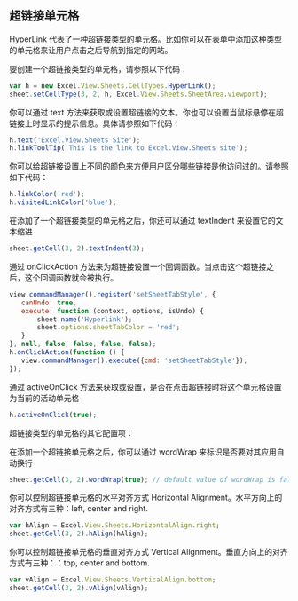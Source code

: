 ## 超链接单元格
HyperLink 代表了一种超链接类型的单元格。比如你可以在表单中添加这种类型的单元格来让用户点击之后导航到指定的网站。

要创建一个超链接类型的单元格，请参照以下代码：
```JavaScript
var h = new Excel.View.Sheets.CellTypes.HyperLink();
sheet.setCellType(3, 2, h, Excel.View.Sheets.SheetArea.viewport);
```

你可以通过 text 方法来获取或设置超链接的文本。你也可以设置当鼠标悬停在超链接上时显示的提示信息。具体请参照如下代码：
```JavaScript
h.text('Excel.View.Sheets Site');
h.linkToolTip('This is the link to Excel.View.Sheets site');
```

你可以给超链接设置上不同的颜色来方便用户区分哪些链接是他访问过的。请参照如下代码：
```JavaScript
h.linkColor('red');
h.visitedLinkColor('blue');
```

在添加了一个超链接类型的单元格之后，你还可以通过 textIndent 来设置它的文本缩进
```JavaScript
sheet.getCell(3, 2).textIndent(3);
```

通过 onClickAction 方法来为超链接设置一个回调函数。当点击这个超链接之后，这个回调函数就会被执行。
```JavaScript
view.commandManager().register('setSheetTabStyle', {
   canUndo: true,
   execute: function (context, options, isUndo) {
       sheet.name('Hyperlink');
       sheet.options.sheetTabColor = 'red';
   }
}, null, false, false, false, false);
h.onClickAction(function () {
   view.commandManager().execute({cmd: 'setSheetTabStyle'});
});
```

通过 activeOnClick 方法来获取或设置，是否在点击超链接时将这个单元格设置为当前的活动单元格
```JavaScript
h.activeOnClick(true);
```

超链接类型的单元格的其它配置项：

在添加一个超链接单元格之后，你可以通过 wordWrap 来标识是否要对其应用自动换行
```JavaScript
sheet.getCell(3, 2).wordWrap(true); // default value of wordWrap is false, which indicates does not wrap the hyperlink
```

你可以控制超链接单元格的水平对齐方式 Horizontal Alignment。水平方向上的对齐方式有三种：left, center and right.
```JavaScript
var hAlign = Excel.View.Sheets.HorizontalAlign.right;
sheet.getCell(3, 2).hAlign(hAlign);
```

你可以控制超链接单元格的垂直对齐方式 Vertical Alignment。垂直方向上的对齐方式有三种：：top, center and bottom.
```JavaScript
var vAlign = Excel.View.Sheets.VerticalAlign.bottom;
sheet.getCell(3, 2).vAlign(vAlign);
```